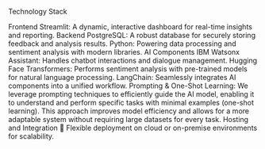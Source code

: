 Technology Stack

Frontend
Streamlit: A dynamic, interactive dashboard for real-time insights and reporting.
Backend
	PostgreSQL: A robust database for securely storing feedback and analysis results.
	Python: Powering data processing and sentiment analysis with modern libraries.
AI Components
IBM Watsonx Assistant: Handles chatbot interactions and dialogue management.
Hugging Face Transformers: Performs sentiment analysis with pre-trained models for natural language processing.
	LangChain: Seamlessly integrates AI components into a unified workflow.
	Prompting & One-Shot Learning: We leverage prompting techniques to efficiently guide the AI model, enabling it to understand and perform specific tasks with minimal examples (one-shot learning). This approach improves model efficiency and allows for a more adaptable system without requiring large datasets for every task.
Hosting and Integration
	Flexible deployment on cloud or on-premise environments for scalability.

